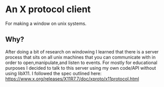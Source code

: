 # An X protocol client
For making a window on unix systems.

## Why?
After doing a bit of research on windowing I learned that there is a server process that sits on all unix machines that you can communicate with in order to open,manipulate,and listen to events.  For mostly for educational purposes I decided to talk to this server using my own code/API without using libX11. I followed the spec outlined here: https://www.x.org/releases/X11R7.7/doc/xproto/x11protocol.html 